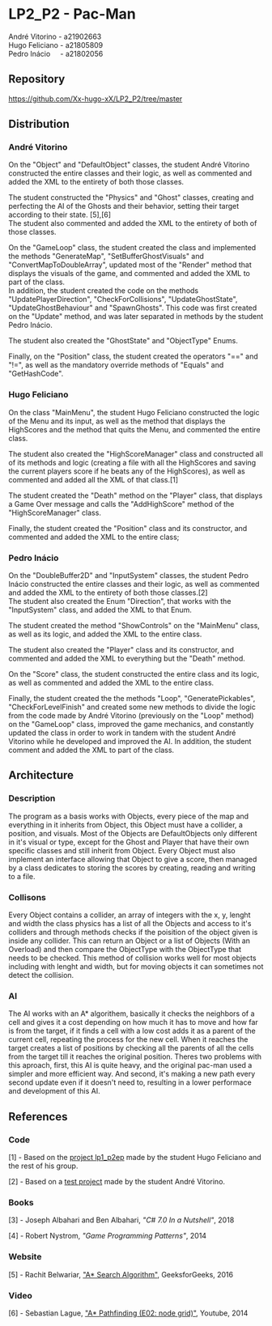 # LP2_P2 - Pac-Man

André Vitorino - a21902663  
Hugo Feliciano - a21805809  
Pedro Inácio &nbsp; &nbsp; - a21802056

## Repository

<https://github.com/Xx-hugo-xX/LP2_P2/tree/master>

## Distribution

### André Vitorino

On the "Object" and "DefaultObject" classes, the student André Vitorino
constructed the entire classes and their logic, as well as commented and added
the XML to the entirety of both those classes.

The student constructed the "Physics" and "Ghost" classes, creating and
perfecting the AI of the Ghosts and their behavior, setting their target
according to their state. [5],[6]  
The student also commented and added the XML to the entirety of both of those
classes.

On the "GameLoop" class, the student created the class and implemented the
methods "GenerateMap", "SetBufferGhostVisuals" and "ConvertMapToDoubleArray",
updated most of the "Render" method that displays the visuals of the game,
and commented and added the XML to part of the class.  
In addition, the student created the code on the methods
"UpdatePlayerDirection", "CheckForCollisions", "UpdateGhostState",
"UpdateGhostBehaviour" and "SpawnGhosts". This code was first created on the
"Update" method, and was later separated in methods by the student
Pedro Inácio.

The student also created the "GhostState" and "ObjectType" Enums.

Finally, on the "Position" class, the student created the operators "==" and
"!=", as well as the mandatory override methods of "Equals" and "GetHashCode".

### Hugo Feliciano

On the class "MainMenu", the student Hugo Feliciano constructed the logic of
the Menu and its input, as well as the method that displays the HighScores and
the method that quits the Menu, and commented the entire class.

The student also created the "HighScoreManager" class and constructed all of
its methods and logic (creating a file with all the HighScores and saving the
current players score if he beats any of the HighScores), as well as commented
and added all the XML of that class.[1]

The student created the "Death" method on the "Player" class, that displays a
Game Over message and calls the "AddHighScore" method of the "HighScoreManager"
class.

Finally, the student created the "Position" class and its constructor, and
commented and added the XML to the entire class;

### Pedro Inácio

On the "DoubleBuffer2D" and "InputSystem" classes, the student Pedro Inácio
constructed the entire classes and their logic, as well as commented and added
the XML to the entirety of both those classes.[2]  
The student also created the Enum "Direction", that works with the
"InputSystem" class, and added the XML to that Enum.

The student created the method "ShowControls" on the "MainMenu" class,
as well as its logic, and added the XML to the entire class.

The student also created the "Player" class and its constructor,
and commented and added the XML to everything but the "Death" method.

On the "Score" class, the student constructed the entire class and its logic,
as well as commented and added the XML to the entire class.

Finally, the student created the the methods "Loop", "GeneratePickables",
"CheckForLevelFinish" and created some new methods to divide the logic from the
code made by André Vitorino (previously on the "Loop" method) on the
"GameLoop" class, improved the game mechanics, and constantly updated the class
in order to work in tandem with the student André Vitorino while he developed
and improved the AI. In addition, the student comment and added the XML to part
of the class.

## Architecture

### Description

The program as a basis works with Objects, every piece of the map and everything
in it inherits from Object, this Object must have a collider, a position, and
visuals. Most of the Objects are DefaultObjects only different in it's visual or
type, except for the Ghost and Player that have their own specific classes and
still inherit from Object. Every Object must also implement an interface
allowing that Object to give a score, then managed by a class dedicates to
storing the scores by creating, reading and writing to a file.

### Collisons

Every Object contains a collider, an array of integers with the x, y, lenght and
width the class physics has a list of all the Objects and access to it's 
colliders and through methods checks if the poisition of the object given is 
inside any collider. This can return an Object or a list of Objects 
(With an Overload) and then compare the ObjectType with the ObjectType that 
needs to be checked. This method of collision works well for most objects
including with lenght and width, but for moving objects it can sometimes not
detect the collision.

### AI

The AI works with an A* algorithem, basically it checks the neighbors of a cell 
and gives it a cost depending on how much it has to move and how far is from the
target, if it finds a cell with a low cost adds it as a parent of the current
cell, repeating the process for the new cell. When it reaches the target creates
a list of positions by checking all the parents of all the cells from the target
till it reaches the original position. Theres two problems with this aproach, 
first, this AI is quite heavy, and the original pac-man used a simpler and more
efficient way. And second, it's making a new path every second update even if it
doesn't need to, resulting in a lower performace and development of this AI.

## References

### Code

[1] - Based on the
[project lp1_p2ep](https://github.com/Xx-hugo-xX/lp1_p2ep/tree/master)
made by the student Hugo Feliciano and the rest of his group.

[2] - Based on a
[test project](https://github.com/Freeze88/Aula11)
made by the student André Vitorino.

### Books

[3] - Joseph Albahari and Ben Albahari, *"C# 7.0 In a Nutshell"*, 2018

[4] - Robert Nystrom, *"Game Programming Patterns"*, 2014

### Website

[5] - Rachit Belwariar,
["A* Search Algorithm"](https://www.geeksforgeeks.org/a-search-algorithm/),
GeeksforGeeks, 2016

### Video

[6] - Sebastian Lague,
["A* Pathfinding (E02: node grid)"](https://www.youtube.com/watch?v=nhiFx28e7JY&start=536s), Youtube, 2014
